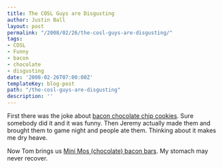 ```yaml
---
title: The COSL Guys are Disgusting
author: Justin Ball
layout: post
permalink: "/2008/02/26/the-cosl-guys-are-disgusting/"
tags:
- COSL
- Funny
- bacon
- chocolate
- disgusting
date: '2008-02-26T07:00:00Z'
templateKey: blog-post
path: "/the-cosl-guys-are-disgusting"
description: ''
---
```


First there was the joke about [bacon chocolate chip cookies][1]. Sure somebody did it and it was funny. Then Jeremy actually made them and brought them to game night and people ate them. Thinking about it makes me dry heave.

 [1]: http://neverbashfulwithbutter.blogspot.com/2007/12/experiments-in-deliciousness-bacon.html

Now Tom brings us [Mini Mos (chocolate) bacon bars][2]. My stomach may never recover.

 [2]: http://www.vosgeschocolate.com/product/mini_bacon_exotic_candy_bar/mini_exotic_candy_bars
